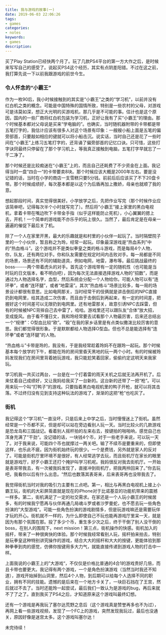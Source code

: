 ```yaml
---
title: 我与游戏的故事(一)
date: 2019-06-03 22:06:26
tags:
- games
categories:
- notes
keywords:
- games
description:
---
```


买了Play Station已经快两个月了。玩了几款PS4平台的第一方大作之后，是时候来写写自己的感受了。说起买PS4这个经历，其实有点阴差阳错。不过在这之前，我打算先说一下以前我跟游戏的前世今生。

<!--more-->

### 令人怀念的“小霸王”

作为一枚90后，我小时候接触到的其实是“小霸王”之类的“学习机”，以前并没有红白机之类的概念。可能是中国特殊的国情所致，特别是一些农村的父母，对游戏可是讳莫如深，想正大光明的买游戏机，那几乎是不可能的事。估计也是这个原因，国内的一些厂商将红白机包装为学习机，正好让我有了买“小霸王”的理由。那个时候基本都对父母说是买来“学电脑的”。也确实，当时随机器附带的卡带都是带五笔打字的，我估计应该有很多人对这个场景有印象：一艘艘小船上面是五笔的偏旁部首，只要敲如相应的键就可以将小船击沉。说实话，当时自己还是花了一些时间在“小霸王”上练习五笔打字的，还背诵了偏旁部首的记忆口诀。只可惜，这些打字诀窍最终只停留在了那个学习机上，等我真正接触到电脑，五笔打字早就忘了一干二净了。

那个时候还是比较痴迷在“小霸王”上的，而且自己还耗费了不少资金在上面。我记得当时一盘“四合一”的卡带要卖8块。那个时候应该大概是2000年左右。要是没记错的话，当时在小学的商店一支雪糕只要5分钱。前前后后应该买了不下20盘卡带。那个时候成绩好，每次基本都是以这个为后盾再加上撒娇，母亲也就顺了我的意。

想起那段时间，真实觉得很美好。小学放学之后，先把作业写完（那个时候作业应该简单吧，记得每次半个小时就写完了）。然后将“小霸王”接上家里的黑白电视机，拿着卡带在嘴边吹下卡带金手指（似乎这样能防止死机），小心翼翼的摁上去，开机！一个简单的游戏能不亦乐乎的玩上很久。当然了，最后肯定是在母亲一遍遍的催促下最后关了机。

除了一个人在家里开黑，最大的乐趣就是和村里的小伙伴一起玩了。当时隔壁院子里的一个小伙伴，暂且称之为玲，经常一起玩。印象最深游戏是“热血系列”中的“热血格斗”。这个游戏并不是类似拳皇之类的格斗游戏，而是每局4个人物，你，队友，还有两位对手。你和队友需要在规定时间内击败对手。每一局都是不同的场景，场景还有不同的辅助道具，例如电网，地雷，瀑布等。最后挑战最终的boss------两个带着虎头的对手。首先这个游戏带有一定的随机性（也可能是当时玩的日文版本，看不明白吧），因为每次无法直接选择游戏人物的“招数”，而是通过为人物选择名字，血型，然后系统会分配一个人物给你。可能人物可以有“连环拳”，或者“连环腿”，或者“地雷滚”。其次“热血格斗”场景比较多，每一局的场景设计都很有意思。比如电网那关，当时经常干的伎俩就是讲击倒后的NPC直接扔到电网里，给其造成二次伤害，而且由于击倒后到再起来，有一定的时间差，把握好这个时间差可以无限扔到电网里。还有地雷那关，故意引诱NPC去踩雷，但有的时候被NPC背摔自己去中雷了，哈哈。游戏里还可以跟队友“合体”放大招，变成旋风。由于看不懂日文，我和玲经常要去试看那个人物最厉害，后来还总结出一个“规律”：O型血比较“欧”。“殴”在我的家乡话里是有点类似撒泼比较厉害的意思。我们都觉得很形象。于是默默都给人物选择O型血。但也不总是能选择有“连环拳”或者“连环腿”的人物。

“热血格斗”卡带是玲的，我没有，于是我经常趁着玲妈不在跟玲一起玩。那个时候基本每个放学的下午，都能在玲的房间里昏天黑地的玩一两个小时。有的时候被玲妈发现我们在房间里背着她玩游戏，我只能尬笑着回家，偷偷约定这明天来我家玩。

学习机我一共买过两台，一台是在一个打着雷的雨天关机之后就无法再开机了。后来仗着自己成绩好，又让我妈给我买了一台新的。这台新的还带了一把“枪”。可以用来玩一个叫“打鸭子”的游戏。只要指着黑白电视机里的鸭子开枪，就可以将其击落。不过终归没有见到支持这种玩法的游戏了，渐渐的这把“枪”也吃灰了。

### 街机

我记得这个“学习机”一直没坏，只是后来上中学之后，当时慢慢迷上了街机。虽然经常是一个币都不买，但是却可以站在旁边看别人玩一天。当时比较火的几款游戏是恐龙岛和三国战记。看着别人摇杆拍的左来右去，按键拍的啪啪响，感觉自己也浑身充满了”干劲“。没记错的话，一块钱4个币，对于一些老手来说，可以玩一天了。对于我来说，可能四个币也就撑过一两关吧。输了不续币是要重来的，但即使这样，也乐此不疲。因为街机始终玩的很少。一个是费钱，另外就是家人的反对了。可能是街机厅里环境不是很好，有人经常逃学去玩，而且街机厅在家长的眼里就是游戏厅，好歹小霸王还打个掩护叫学习机呢。我妈很反对我去街机厅。一开始是表哥带我去，有一次被我妈发现了，直接冲到街机厅，把我两拎回来了。”你去玩吧，我看你以后有什么出息。“然后也数落其表哥来，后来表哥再也没带我去了。

我觉得街机当时对我的吸引力主要有三点吧。第一，相比与再黑白电视机上接上小霸王玩，街机的大彩屏简直就是现在的iPhone对于比诺基亚的功能机带来的震撼一样多。第二，街机满足了一定的社交需求。在家还是一个人玩小霸王的时候居多，有的时候我宁愿再与伙伴再通几局魂斗罗或者沙罗曼蛇，也不愿去玩一些角色扮演的”大型游戏“。可能一些角色扮演的游戏剧情多，但是玩游戏嘛还是需要玩伴才玩的开心。街机就不一样的，为什么即使自己不玩也能再游戏厅里呆一天，就是因为有那个氛围在那。投了多少个币，重生多少次之后，终于干倒了别人没干倒的boss，在别人的围观下，next mission！第三点，街机操作的快感。街机加入的摇杆，带来了一种很爽快的体验。那个时候我经常看别人玩，摇杆拍来拍去，特别是玩拳皇这种特别讲究操作的游戏，结合大大的摇杆和大大的按键，更能体验到那种拳拳到肉的感觉，仿佛你按键用多大力气，就能直接传递到游戏人物的打击中一样。

上面我说的小霸王上的”大游戏“，不仅仅是价格比普通的4合1的游戏贵好几倍，而且卡带也要更大。我记得有两个游戏，一个是角色扮演游戏（当然当时我还不知道），游戏开始掉到山洞里，然后4个人物，到后期可以给每个人选择不同的职业，拥有不同的技能。遗憾的是后来在一个地方卡关了，一块巨石挡在了王宫，然后就过不去了。当时还能玲一起尝试，最后我们一致认为是游戏的bug，再后来就不了了之了。直到我买了PS4之后，才知道原来这个游戏叫最终幻想。

还有一个游戏是再我玩了塞尔达荒野之息后（这个游戏真是赞誉再多也不为过），再网上看一些游戏视频，发现了一个FC上的游戏，突然发现我玩过，最后也没通关，原因好像是迷宫太多。这个游戏叫塞尔达！



未完待续！